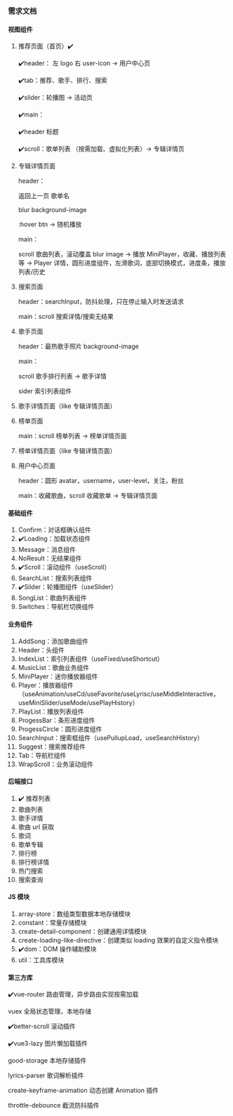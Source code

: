 ### 需求文档

#### 视图组件

1. 推荐页面（首页）✔️

   ✔️header： 左 logo 右 user-icon → 用户中心页

   ✔️tab：推荐、歌手、排行、搜索

   ✔️slider：轮播图 → 活动页

   ✔️main：

   ✔️header 标题

   ✔️scroll：歌单列表 （按需加载、虚拟化列表）→ 专辑详情页

2. 专辑详情页面

   header：

   返回上一页 歌单名

   blur background-image

   :hover btn → 随机播放

   main：

   scroll 歌曲列表，滚动覆盖 blur image → 播放 MiniPlayer，收藏、播放列表等 → Player 详情，圆形进度组件，左滑歌词，底部切换模式，进度条，播放列表/历史

3. 搜索页面

   header：searchInput，防抖处理，只在停止输入时发送请求

   main：scroll 搜索详情/搜索无结果

4. 歌手页面

   header：最热歌手照片 background-image

   main：

   scroll 歌手排行列表 → 歌手详情

   sider 索引列表组件

5. 歌手详情页面（like 专辑详情页面）

6. 榜单页面

   main：scroll 榜单列表 → 榜单详情页面

7. 榜单详情页面（like 专辑详情页面）

8. 用户中心页面

   header：圆形 avatar，username，user-level，关注，粉丝

   main：收藏歌曲，scroll 收藏歌单 → 专辑详情页面

#### 基础组件

1. Confirm：对话框确认组件
2. ✔️Loading：加载状态组件
3. Message：消息组件
4. NoResult：无结果组件
5. ✔️Scroll：滚动组件（useScroll）
6. SearchList：搜索列表组件
7. ✔️Silder：轮播图组件（useSlider）
8. SongList：歌曲列表组件
9. Switches：导航栏切换组件

#### 业务组件

1. AddSong：添加歌曲组件
2. Header：头组件
3. IndexList：索引列表组件（useFixed/useShortcut）
4. MusicList：歌曲业务组件
5. MiniPlayer：迷你播放器组件
6. Player：播放器组件（useAnimation/useCd/useFavorite/useLyrisc/useMiddleInteractive，useMiniSlider/useMode/usePlayHistory）
7. PlayList：播放列表组件
8. ProgessBar：条形进度组件
9. ProgessCircle：圆形进度组件
10. SearchInput：搜索框组件（usePullupLoad，useSearchHistory）
11. Suggest：搜索推荐组件
12. Tab：导航栏组件
13. WrapScroll：业务滚动组件

#### 后端接口

1. ✔️ 推荐列表
2. 歌曲列表
3. 歌手详情
4. 歌曲 url 获取
5. 歌词
6. 歌单专辑
7. 排行榜
8. 排行榜详情
9. 热门搜索
10. 搜索查询

#### JS 模块

1. array-store：数组类型数据本地存储模块
2. constant：常量存储模块
3. create-detail-component：创建通用详情模块
4. create-loading-like-directive：创建类似 loading 效果的自定义指令模块
5. ✔️dom：DOM 操作辅助模块
6. util：工具库模块

#### 第三方库

✔️vue-router 路由管理，异步路由实现按需加载

vuex 全局状态管理，本地存储

✔️better-scroll 滚动插件

✔️vue3-lazy 图片懒加载插件

good-storage 本地存储插件

lyrics-parser 歌词解析插件

create-keyframe-animation 动态创建 Animation 插件

throttle-debounce 截流防抖插件
